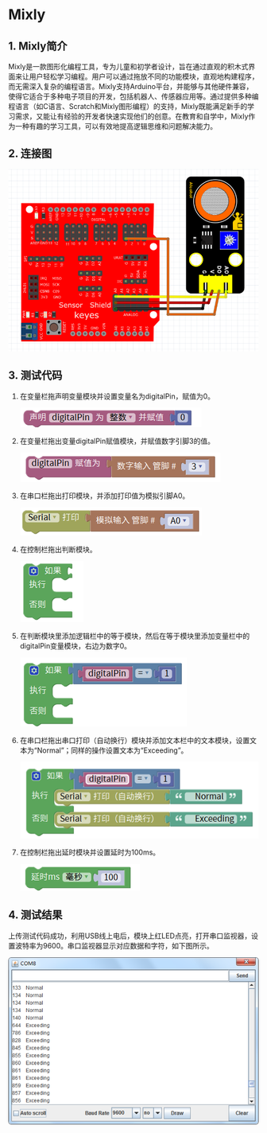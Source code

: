 # Mixly


## 1. Mixly简介  

Mixly是一款图形化编程工具，专为儿童和初学者设计，旨在通过直观的积木式界面来让用户轻松学习编程。用户可以通过拖放不同的功能模块，直观地构建程序，而无需深入复杂的编程语言。Mixly支持Arduino平台，并能够与其他硬件兼容，使得它适合于多种电子项目的开发，包括机器人、传感器应用等。通过提供多种编程语言（如C语言、Scratch和Mixly图形编程）的支持，Mixly既能满足新手的学习需求，又能让有经验的开发者快速实现他们的创意。在教育和自学中，Mixly作为一种有趣的学习工具，可以有效地提高逻辑思维和问题解决能力。  

## 2. 连接图  

![](media/20d2fcc5b5820febe9e448f74838475d.png)  

## 3. 测试代码  

1. 在变量栏拖声明变量模块并设置变量名为digitalPin，赋值为0。  

   ![](media/79858064e52b8e6f2c1feaad536b04de.png)  

2. 在变量栏拖出变量digitalPin赋值模块，并赋值数字引脚3的值。  

   ![](media/2bc13d454294eeaa019b485cd2317fa6.png)  

3. 在串口栏拖出打印模块，并添加打印值为模拟引脚A0。  

   ![](media/f5515e691f88f2a761a97a46cb718387.png)  

4. 在控制栏拖出判断模块。  

   ![](media/ab120ea4437b2ed4fb08176f61f91438.png)  

5. 在判断模块里添加逻辑栏中的等于模块，然后在等于模块里添加变量栏中的digitalPin变量模块，右边为数字0。  

   ![](media/500436a245ca5d298b207044cc944e76.png)  

6. 在串口栏拖出串口打印（自动换行）模块并添加文本栏中的文本模块，设置文本为“Normal”；同样的操作设置文本为“Exceeding”。  

   ![](media/8d4d9f8b3fc1d5af0ea9102aeca49510.png)  

7. 在控制栏拖出延时模块并设置延时为100ms。  

   ![](media/5c03c46d9f4eda95d0af3d75e8a5815e.png)  

## 4. 测试结果  

上传测试代码成功，利用USB线上电后，模块上红LED点亮，打开串口监视器，设置波特率为9600。串口监视器显示对应数据和字符，如下图所示。  

![](media/6e4c70a0ed0560ccdf4e46da2d6b3e75.png)



